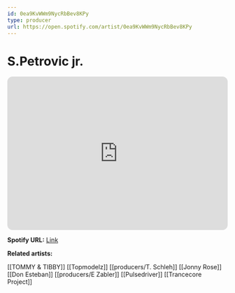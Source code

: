 ```yaml
---
id: 0ea9KvWWm9NycRbBev8KPy
type: producer
url: https://open.spotify.com/artist/0ea9KvWWm9NycRbBev8KPy
---
```

# S.Petrovic jr.

<iframe style="border-radius:12px" src="https://open.spotify.com/embed/artist/0ea9KvWWm9NycRbBev8KPy" width="100%" height="352" frameBorder="0" allowfullscreen="" allow="autoplay; clipboard-write; encrypted-media; fullscreen; picture-in-picture" loading="lazy"></iframe>

**Spotify URL:** [Link](https://open.spotify.com/artist/0ea9KvWWm9NycRbBev8KPy)

**Related artists:**

[[TOMMY & TIBBY]]
[[Topmodelz]]
[[producers/T. Schleh]]
[[Jonny Rose]]
[[Don Esteban]]
[[producers/E Zabler]]
[[Pulsedriver]]
[[Trancecore Project]]
